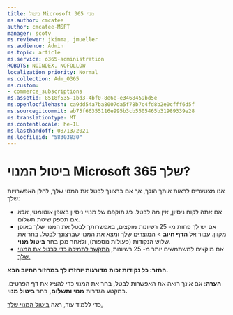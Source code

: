 ```yaml
---
title: ביטול Microsoft 365 מנוי
ms.author: cmcatee
author: cmcatee-MSFT
manager: scotv
ms.reviewer: jkinma, jmueller
ms.audience: Admin
ms.topic: article
ms.service: o365-administration
ROBOTS: NOINDEX, NOFOLLOW
localization_priority: Normal
ms.collection: Adm_O365
ms.custom:
- commerce_subscriptions
ms.assetid: 8518f535-1bd3-4bf0-8e6e-e3468459bd5e
ms.openlocfilehash: ca9dd54a7ba8007da5f78b7c4fd8b2e0cfff6d5f
ms.sourcegitcommit: ab75f66355116e995b3cb5505465b31989339e28
ms.translationtype: MT
ms.contentlocale: he-IL
ms.lasthandoff: 08/13/2021
ms.locfileid: "58303830"
---
```

# <a name="canceling-your-microsoft-365-subscription"></a>ביטול המנוי Microsoft 365 שלך?

אנו מצטערים לראות אותך הולך, אך אם ברצונך לבטל את המנוי שלך, להלן האפשרויות שלך:
  
- אם אתה לקוח ניסיון, אין מה לבטל. פג תוקפם של מנויי ניסיון באופן אוטומטי, אלא אם תספק שיטת תשלום.
- אם יש לך פחות מ- 25 רשיונות מוקצים, באפשרותך לבטל את המנוי שלך באופן מקוון. עבור אל **הדף חיוב** \> [המוצרים](https://go.microsoft.com/fwlink/p/?linkid=842054) שלך ומצא את המנוי שברצונך לבטל. בחר את שלוש הנקודות (פעולות נוספות), ולאחר מכן בחר **ביטול מנוי**.
- אם מוקצים למשתמשים יותר מ- 25 רשיונות, [התקשר לתמיכה כדי לבטל את המנוי שלך.](https://go.microsoft.com/fwlink/p/?linkid=518322)

**החזר: כל נקודות זכות מדורגות יוחזרו לך במחזור החיוב הבא.**

**הערה**: אם אינך רואה את האפשרות לבטל, בחר את המנוי כדי להציג את דף הפרטים. במקטע הגדרות **מנוי ותשלום,** בחר **ביטול מנוי.**

כדי ללמוד עוד, ראה [ביטול המנוי שלך.](https://docs.microsoft.com/microsoft-365/commerce/subscriptions/cancel-your-subscription)
